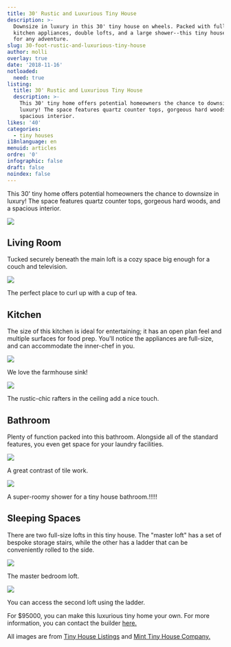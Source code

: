 ```yaml
---
title: 30' Rustic and Luxurious Tiny House
description: >-
  Downsize in luxury in this 30' tiny house on wheels. Packed with full-size
  kitchen appliances, double lofts, and a large shower--this tiny house is ready
  for any adventure.
slug: 30-foot-rustic-and-luxurious-tiny-house
author: molli
overlay: true
date: '2018-11-16'
notloaded:
  need: true
listing:
  title: 30' Rustic and Luxurious Tiny House
  description: >-
    This 30' tiny home offers potential homeowners the chance to downsize in
    luxury! The space features quartz counter tops, gorgeous hard woods, and a
    spacious interior. 
likes: '40'
categories:
  - tiny houses
i18nlanguage: en
menuid: articles
ordre: '0'
infographic: false
draft: false
noindex: false
---
```

This 30' tiny home offers potential homeowners the chance to downsize in luxury! The space features quartz counter tops, gorgeous hard woods, and a spacious interior. 

![](/img/mint1.png)

## Living Room

Tucked securely beneath the main loft is a cozy space big enough for a couch and television.

![](/img/mint2.jpeg)

<span class="figcaption">The perfect place to curl up with a cup of tea.</span>

## Kitchen

The size of this kitchen is ideal for entertaining; it has an open plan feel and multiple surfaces for food prep. You'll notice the appliances are full-size, and can accommodate the inner-chef in you. 

![](/img/mint4.jpeg)

<span class="figcaption">We love the farmhouse sink!</span>

![](/img/mint3.jpeg)

<span class="figcaption">The rustic-chic rafters in the ceiling add a nice touch.</span>

## Bathroom

Plenty of function packed into this bathroom. Alongside all of the standard features, you even get space for your laundry facilities. 

![](/img/mint6.jpeg)

<span class="figcaption">A great contrast of tile work.</span>

![](/img/mint7.jpeg)

<span class="figcaption">A super-roomy shower for a tiny house bathroom.!!!!!</span>

## Sleeping Spaces

There are two full-size lofts in this tiny house. The "master loft" has a set of bespoke storage stairs, while the other has a ladder that can be conveniently rolled to the side. 

![](/img/mint8.jpeg)

<span class="figcaption">The master bedroom loft.</span>

![](/img/mint9.jpeg)

<span class="figcaption">You can access the second loft using the ladder.</span>

For $95000, you can make this luxurious tiny home your own. For more information, you can contact the builder [here.](https://www.minttinyhomes.com/contact-tiny-living)

All images are from [Tiny House Listings](https://tinyhouselistings.com) and [Mint Tiny House Company.](https://www.minttinyhomes.com/)
